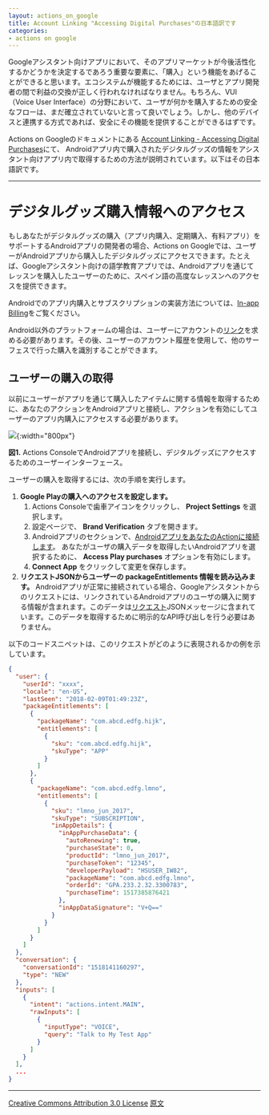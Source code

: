 ```yaml
---
layout: actions_on_google
title: Account Linking "Accessing Digital Purchases"の日本語訳です
categories:
- actions on google
---
```

Googleアシスタント向けアプリにおいて、そのアプリマーケットが今後活性化するかどうかを決定するであろう重要な要素に、「購入」という機能をあげることができると思います。エコシステムが機能するためには、ユーザとアプリ開発者の間で利益の交換が正しく行われなければなりません。もちろん、VUI（Voice User Interface）の分野において、ユーザが何かを購入するための安全なフローは、まだ確立されていないと言って良いでしょう。しかし、他のデバイスと連携する方式であれば、安全にその機能を提供することができるはずです。

Actions on Googleのドキュメントにある
[Account Linking - Accessing Digital Purchases](https://developers.google.com/actions/identity/digital-goods)にて、
Androidアプリ内で購入されたデジタルグッズの情報をアシスタント向けアプリ内で取得するための方法が説明されています。以下はその日本語訳です。

---
# デジタルグッズ購入情報へのアクセス

もしあなたがデジタルグッズの購入（アプリ内購入、定期購入、有料アプリ）をサポートするAndroidアプリの開発者の場合、Actions on Googleでは、ユーザーがAndroidアプリから購入したデジタルグッズにアクセスできます。たとえば、Googleアシスタント向けの語学教育アプリでは、Androidアプリを通じてレッスンを購入したユーザーのために、スペイン語の高度なレッスンへのアクセスを提供できます。

Androidでのアプリ内購入とサブスクリプションの実装方法については、[In-app Billing](https://developer.android.com/google/play/billing/index.html)をご覧ください。

Android以外のプラットフォームの場合は、ユーザーにアカウントの[リンク](https://developers.google.com/actions/identity/account-linking)を求める必要があります。その後、ユーザーのアカウント履歴を使用して、他のサーフェスで行った購入を識別することができます。

## ユーザーの購入の取得

以前にユーザーがアプリを通じて購入したアイテムに関する情報を取得するために、あなたのアクションをAndroidアプリと接続し、アクションを有効にしてユーザーのアプリ内購入にアクセスする必要があります。

![](https://developers.google.com/actions/images/access-digital-goods.png){:width="800px"}

**図1.** Actions ConsoleでAndroidアプリを接続し、デジタルグッズにアクセスするためのユーザーインターフェース。

ユーザーの購入を取得するには、次の手順を実行します。

1. **Google Playの購入へのアクセスを設定します。**
   1. Actions Consoleで歯車アイコンをクリックし、 **Project Settings** を選択します。
   1. 設定ページで、 **Brand Verification** タブを開きます。
   1. Androidアプリのセクションで、[AndroidアプリをあなたのActionに接続します](https://developers.google.com/actions/console/brand-verification#connecting_an_android_app)。 あなたがユーザの購入データを取得したいAndroidアプリを選択するために、 **Access Play purchases** オプションを有効にします。
   1. **Connect App** をクリックして変更を保存します。
1. **リクエストJSONからユーザーの packageEntitlements 情報を読み込みます。** Androidアプリが正常に接続されている場合、Googleアシスタントからのリクエストには、リンクされているAndroidアプリのユーザの購入に関する情報が含まれます。このデータは[リクエスト](https://developers.google.com/actions/reference/rest/Shared.Types/AppRequest)JSONメッセージに含まれています。このデータを取得するために明示的なAPI呼び出しを行う必要はありません。

以下のコードスニペットは、このリクエストがどのように表現されるかの例を示しています。

```json
{
  "user": {
    "userId": "xxxx",
    "locale": "en-US",
    "lastSeen": "2018-02-09T01:49:23Z",
    "packageEntitlements": [
      {
        "packageName": "com.abcd.edfg.hijk",
        "entitlements": [
          {
            "sku": "com.abcd.edfg.hijk",
            "skuType": "APP"
          }
        ]
      },
      {
        "packageName": "com.abcd.edfg.lmno",
        "entitlements": [
          {
            "sku": "lmno_jun_2017",
            "skuType": "SUBSCRIPTION",
            "inAppDetails": {
              "inAppPurchaseData": {
                "autoRenewing": true,
                "purchaseState": 0,
                "productId": "lmno_jun_2017",
                "purchaseToken": "12345",
                "developerPayload": "HSUSER_IW82",
                "packageName": "com.abcd.edfg.lmno",
                "orderId": "GPA.233.2.32.3300783",
                "purchaseTime": 1517385876421
              },
              "inAppDataSignature": "V+Q=="
            }
          }
        ]
      }
    ]
  },
  "conversation": {
    "conversationId": "1518141160297",
    "type": "NEW"
  },
  "inputs": [
    {
      "intent": "actions.intent.MAIN",
      "rawInputs": [
        {
          "inputType": "VOICE",
          "query": "Talk to My Test App"
        }
      ]
    }
  ],
  ...
}
```

---

[Creative Commons Attribution 3.0 License](http://creativecommons.org/licenses/by/3.0/)
[原文](https://developers.google.com/actions/identity/digital-goods)
